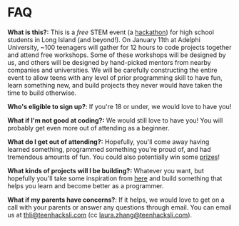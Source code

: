 # FAQ

**What is this?:**  This is a _free_ STEM event (a [hackathon](https://www.brightidea.com/guide/hackathon/what-is-a-hackathon/)) for high school students in Long Island (and beyond!). On January 11th at Adelphi University, \~100 teenagers will gather for 12 hours to code projects together and attend free workshops. Some of these workshops will be designed by us, and others will be designed by hand-picked mentors from nearby companies and universities. We will be carefully constructing the entire event to allow teens with any level of prior programming skill to have fun, learn something new, and build projects they never would have taken the time to build otherwise.&#x20;

**Who's eligible to sign up?**: If you're 18 or under, we would love to have you!

**What if I'm not good at coding?:** We would still love to have you! You will probably get even more out of attending as a beginner.&#x20;

**What do I get out of attending?:** Hopefully, you'll come away having learned something, programmed something you're proud of, and had tremendous amounts of fun. You could also potentially win some [prizes](basics.md#prizes)!

**What kinds of projects will I be building?:** Whatever you want, but hopefully you'll take some inspiration from [here](project-ideas.md) and build something that helps you learn and become better as a programmer.

**What if my parents have concerns?**: If it helps, we would love to get on a call with your parents or answer any questions through email. You can email us at thli@teenhacksli.com (cc laura.zhang@teenhacksli.com). &#x20;
